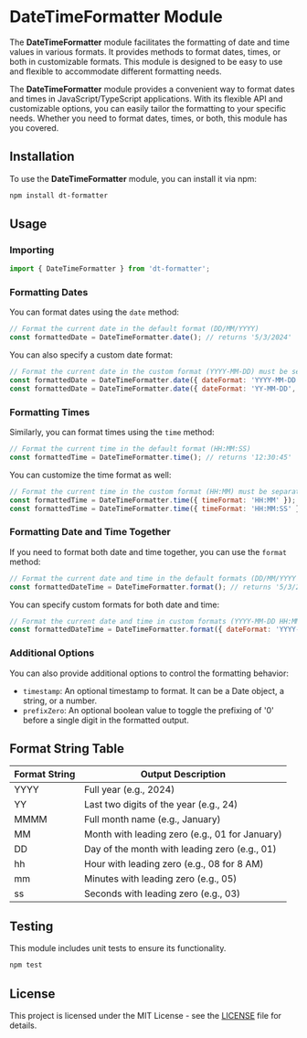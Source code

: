 # DateTimeFormatter Module

The **DateTimeFormatter** module facilitates the formatting of date and time values in various formats. It provides methods to format dates, times, or both in customizable formats. This module is designed to be easy to use and flexible to accommodate different formatting needs.

The **DateTimeFormatter** module provides a convenient way to format dates and times in JavaScript/TypeScript applications. With its flexible API and customizable options, you can easily tailor the formatting to your specific needs. Whether you need to format dates, times, or both, this module has you covered.

## Installation

To use the **DateTimeFormatter** module, you can install it via npm:

```bash
npm install dt-formatter
```

## Usage

### Importing

```javascript
import { DateTimeFormatter } from 'dt-formatter';
```

### Formatting Dates

You can format dates using the `date` method:

```javascript
// Format the current date in the default format (DD/MM/YYYY)
const formattedDate = DateTimeFormatter.date(); // returns '5/3/2024'
```

You can also specify a custom date format:

```javascript
// Format the current date in the custom format (YYYY-MM-DD) must be separated with a '-'
const formattedDate = DateTimeFormatter.date({ dateFormat: 'YYYY-MM-DD' }); // returns '2024/3/5'
const formattedDate = DateTimeFormatter.date({ dateFormat: 'YY-MM-DD', prefixZero: true }); // returns '24/03/05'
```

### Formatting Times

Similarly, you can format times using the `time` method:

```javascript
// Format the current time in the default format (HH:MM:SS)
const formattedTime = DateTimeFormatter.time(); // returns '12:30:45'
```

You can customize the time format as well:

```javascript
// Format the current time in the custom format (HH:MM) must be separated with a ':'
const formattedTime = DateTimeFormatter.time({ timeFormat: 'HH:MM' }); // returns '12:30'
const formattedTime = DateTimeFormatter.time({ timeFormat: 'HH:MM:SS' }); // returns '12:30:45'
```

### Formatting Date and Time Together

If you need to format both date and time together, you can use the `format` method:

```javascript
// Format the current date and time in the default formats (DD/MM/YYYY HH:MM:SS)
const formattedDateTime = DateTimeFormatter.format(); // returns '5/3/2024 12:30:45'
```

You can specify custom formats for both date and time:

```javascript
// Format the current date and time in custom formats (YYYY-MM-DD HH:MM)
const formattedDateTime = DateTimeFormatter.format({ dateFormat: 'YYYY-MM-DD', timeFormat: 'HH:MM' }); // returns '2024/5/3 12:30'
```

### Additional Options

You can also provide additional options to control the formatting behavior:

- `timestamp`: An optional timestamp to format. It can be a Date object, a string, or a number.
- `prefixZero`: An optional boolean value to toggle the prefixing of '0' before a single digit in the formatted output.

## Format String Table

| Format String | Output Description                              |
|---------------|-------------------------------------------------|
| YYYY          | Full year (e.g., 2024)                          |
| YY            | Last two digits of the year (e.g., 24)          |
| MMMM          | Full month name (e.g., January)                 |
| MM            | Month with leading zero (e.g., 01 for January)  |
| DD            | Day of the month with leading zero (e.g., 01)   |
| hh            | Hour with leading zero (e.g., 08 for 8 AM)      |
| mm            | Minutes with leading zero (e.g., 05)            |
| ss            | Seconds with leading zero (e.g., 03)            |


## Testing

This module includes unit tests to ensure its functionality.

```bash
npm test
```

## License

This project is licensed under the MIT License - see the [LICENSE](LICENSE) file for details.